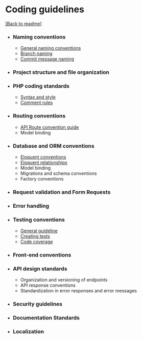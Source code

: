 # Coding guidelines
[[Back to readme]](../README.md)

- ### Naming conventions
  - [General naming conventions](naming-conventions.md#general-naming-conventions)
  - [Branch naming](naming-conventions.md#branch-naming)
  - [Commit message naming](naming-conventions.md#commit-message-naming)

- ### Project structure and file organization

- ### PHP coding standards
  - [Syntax and style](php-coding-standards.md#syntax-and-style)
  - [Comment rules](php-coding-standards.md#comment-rules)

- ### Routing conventions
  - [API Route convention guide](routing-convention.md#api-route-convention)
  - Model binding


- ### Database and ORM conventions
    - [Eloquent conventions](database-and-orm-conventions.md#eloquent-model-conventions)
    - [Eloquent relationships](database-and-orm-conventions.md#eloquent-relationships)
    - Model binding
    - Migrations and schema conventions
    - Factory conventions

- ### Request validation and Form Requests

- ### Error handling

- ### Testing conventions
  - [General guideline](testing-conventions.md#general-guidelines)
  - [Creating tests](testing-conventions.md#creating-tests)
  - [Code coverage](testing-conventions.md#code-coverage)

- ### Front-end conventions

- ### API design standards
  - Organization and versioning of endpoints
  - API response conventions
  - Standardization in error responses and error messages

- ### Security guidelines

- ### Documentation Standards

- ### Localization
